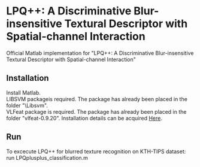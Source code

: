 # LPQ++: A Discriminative Blur-insensitive Textural Descriptor with Spatial-channel Interaction
Official Matlab implementation for "LPQ++: A Discriminative Blur-insensitive Textural Descriptor with Spatial-channel Interaction"

## Installation
Install Matlab.<br>
LIBSVM packageis required. The package has already been placed in the folder "\Libsvm".<br>
VLFeat package is required. The package has already been placed in the folder "vlfeat-0.9.20". Installation details can be acquired [Here](https://pages.github.com/).<br>

## Run 
To excecute LPQ++ for blurred texture recognition on KTH-TIPS dataset:<br>
    run LPQplusplus_classification.m
